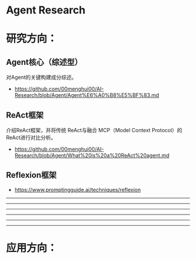 # Agent Research

# 研究方向：
## Agent核心（综述型）
对Agent的关键构建成分综述。
- https://github.com/00menghui00/AI-Research/blob/Agent/Agent%E6%A0%B8%E5%BF%83.md

## ReAct框架
介绍ReAct框架，并将传统 ReAct与融合 MCP（Model Context Protocol）的 ReAct进行对比分析。
- https://github.com/00menghui00/AI-Research/blob/Agent/What%20is%20a%20ReAct%20agent.md

## Reflexion框架

- https://www.promptingguide.ai/techniques/reflexion

----
----
----
----
----
----

# 应用方向：
